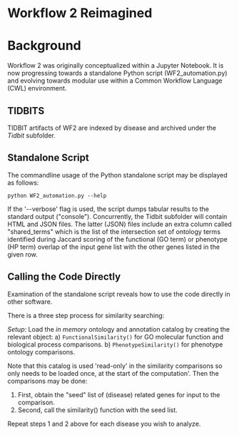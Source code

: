 # Workflow 2 Reimagined

# Background

Workflow 2 was originally conceptualized within a Jupyter Notebook. It is now progressing 
towards a standalone Python script (WF2_automation.py) and evolving towards modular use within a 
Common Workflow Language (CWL) environment.

## TIDBITS

TIDBIT artifacts of WF2 are indexed by disease and archived under the *Tidbit* subfolder.

## Standalone Script

The commandline usage of the Python standalone script may be displayed as follows:

``` 
python WF2_automation.py --help
```

If the '--verbose' flag is used, the script dumps tabular results to the standard output ("console").
Concurrently, the Tidbit subfolder will contain HTML and JSON files. The latter (JSON) files include
an extra column called "shared_terms" which is the list of the intersection set of ontology terms 
identified during Jaccard scoring of the functional (GO term) or phenotype (HP term) overlap 
of the input gene list with the other genes listed in the given row.

## Calling the Code Directly

Examination of the standalone script reveals how to use the code directly in other software.

There is a three step process for similarity searching:

*Setup:* Load the _in memory_ ontology and annotation catalog by creating the relevant object:
a) ```FunctionalSimilarity()``` for GO molecular function and biological process comparisons.
b) ```PhenotypeSimilarity()``` for phenotype ontology comparisons.

Note that this catalog is used 'read-only' in the similarity comparisons so only needs to be loaded once, 
at the start of the computation'. Then the comparisons may be done:

1. First, obtain the "seed" list of (disease) related genes for input to the comparison.
2. Second, call the similarity() function with the seed list.

Repeat steps 1 and 2 above for each disease you wish to analyze.

